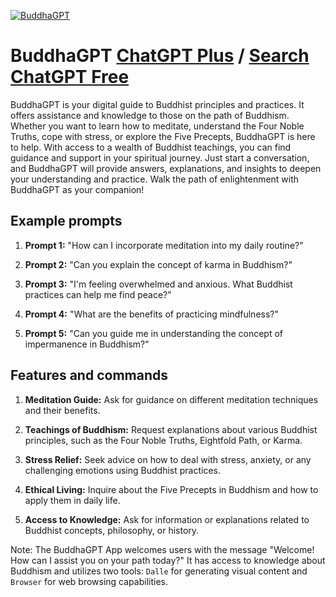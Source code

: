 
[![BuddhaGPT](https://files.oaiusercontent.com/file-jfN4K7IjFIHeixF2ityYK2SF?se=2123-10-18T02%3A27%3A19Z&sp=r&sv=2021-08-06&sr=b&rscc=max-age%3D31536000%2C%20immutable&rscd=attachment%3B%20filename%3D7f1b622d-220f-4e36-a03a-fd2060e4d5d0.png&sig=lLJ73tIWP91cxFh4JbRi/I/bHIXywCnRqwEbUKabrhc%3D)](https://chat.openai.com/g/g-uIukzpVuG-buddhagpt)

# BuddhaGPT [ChatGPT Plus](https://chat.openai.com/g/g-uIukzpVuG-buddhagpt) / [Search ChatGPT Free](https://gptcall.net/index.html#/?search=BuddhaGPT)

BuddhaGPT is your digital guide to Buddhist principles and practices. It offers assistance and knowledge to those on the path of Buddhism. Whether you want to learn how to meditate, understand the Four Noble Truths, cope with stress, or explore the Five Precepts, BuddhaGPT is here to help. With access to a wealth of Buddhist teachings, you can find guidance and support in your spiritual journey. Just start a conversation, and BuddhaGPT will provide answers, explanations, and insights to deepen your understanding and practice. Walk the path of enlightenment with BuddhaGPT as your companion!

## Example prompts

1. **Prompt 1:** "How can I incorporate meditation into my daily routine?"

2. **Prompt 2:** "Can you explain the concept of karma in Buddhism?"

3. **Prompt 3:** "I'm feeling overwhelmed and anxious. What Buddhist practices can help me find peace?"

4. **Prompt 4:** "What are the benefits of practicing mindfulness?"

5. **Prompt 5:** "Can you guide me in understanding the concept of impermanence in Buddhism?"

## Features and commands

1. **Meditation Guide:** Ask for guidance on different meditation techniques and their benefits.

2. **Teachings of Buddhism:** Request explanations about various Buddhist principles, such as the Four Noble Truths, Eightfold Path, or Karma.

3. **Stress Relief:** Seek advice on how to deal with stress, anxiety, or any challenging emotions using Buddhist practices.

4. **Ethical Living:** Inquire about the Five Precepts in Buddhism and how to apply them in daily life.

5. **Access to Knowledge:** Ask for information or explanations related to Buddhist concepts, philosophy, or history.

Note: The BuddhaGPT App welcomes users with the message "Welcome! How can I assist you on your path today?" It has access to knowledge about Buddhism and utilizes two tools: `Dalle` for generating visual content and `Browser` for web browsing capabilities.



